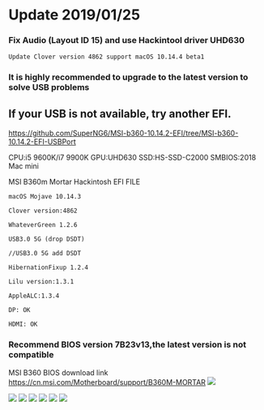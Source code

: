 # Update 2019/01/25



### Fix Audio (Layout ID 15) and use Hackintool driver UHD630
    Update Clover version 4862 support macOS 10.14.4 beta1

### It is highly recommended to upgrade to the latest version to solve USB problems

## If your USB is not available, try another EFI.

https://github.com/SuperNG6/MSI-b360-10.14.2-EFI/tree/MSI-b360-10.14.2-EFI-USBPort




CPU:i5 9600K/i7 9900K
GPU:UHD630
SSD:HS-SSD-C2000
SMBIOS:2018 Mac mini


MSI B360m Mortar Hackintosh EFI FILE

    macOS Mojave 10.14.3

    Clover version:4862

    WhateverGreen 1.2.6

    USB3.0 5G (drop DSDT)

    //USB3.0 5G add DSDT

    HibernationFixup 1.2.4

    Lilu version:1.3.1

    AppleALC:1.3.4

    DP: OK

    HDMI: OK
    
### Recommend BIOS version 7B23v13,the latest version is not compatible
MSI B360 BIOS download link https://cn.msi.com/Motherboard/support/B360M-MORTAR
![](https://ws1.sinaimg.cn/large/006tKfTcgy1g17x4xry0tj30pc075gm2.jpg)

![](https://ws3.sinaimg.cn/large/006tKfTcgy1g17x5ls3paj30ga09tdhs.jpg)
![](https://ws3.sinaimg.cn/large/006tKfTcgy1g17x68tjztj30ik0dudh9.jpg)
![](https://ws4.sinaimg.cn/large/006tKfTcgy1g17x6jwyfcj30ik0dujsm.jpg)
![](https://ws3.sinaimg.cn/large/006tKfTcgy1g17x748ku5j30ga0bi0tm.jpg)
![](https://ws1.sinaimg.cn/large/006tKfTcgy1g17x7ud2cmj30kv0eg0v8.jpg)
![](https://ws1.sinaimg.cn/large/006tKfTcgy1g17x88sq7lj30kv0eg0ve.jpg)
